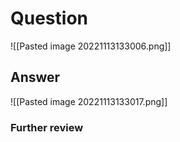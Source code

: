 # Question
![[Pasted image 20221113133006.png]]
## Answer
![[Pasted image 20221113133017.png]]
### Further review
